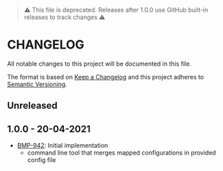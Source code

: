 > ⚠ This file is deprecated. Releases after 1.0.0 use GitHub built-in releases to track changes ⚠

# CHANGELOG

All notable changes to this project will be documented in this file.

The format is based on [Keep a Changelog](http://keepachangelog.com/en/1.0.0/)
and this project adheres to [Semantic Versioning](http://semver.org/spec/v2.0.0.html).

## Unreleased

## 1.0.0 - 20-04-2021

- [BMP-942](https://makeitapp.atlassian.net/browse/BMP-942): Initial implementation
  - command line tool that merges mapped configurations in provided config file

